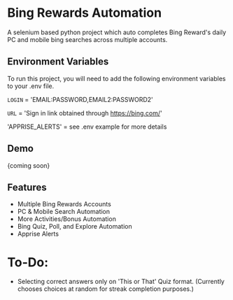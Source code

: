 # Bing Rewards Automation
A selenium based python project which auto completes Bing Reward's daily PC and mobile bing searches across multiple accounts. 


## Environment Variables

To run this project, you will need to add the following environment variables to your .env file. 

`LOGIN` = 'EMAIL:PASSWORD,EMAIL2:PASSWORD2'

`URL` = 'Sign in link obtained through https://bing.com/'

'APPRISE_ALERTS' = see .env example for more details

## Demo

{coming soon}

## Features

- Multiple Bing Rewards Accounts
- PC & Mobile Search Automation
- More Activities/Bonus Automation
- Bing Quiz, Poll, and Explore Automation
- Apprise Alerts

# To-Do:
- Selecting correct answers only on 'This or That' Quiz format. (Currently chooses choices at random for streak completion purposes.)
